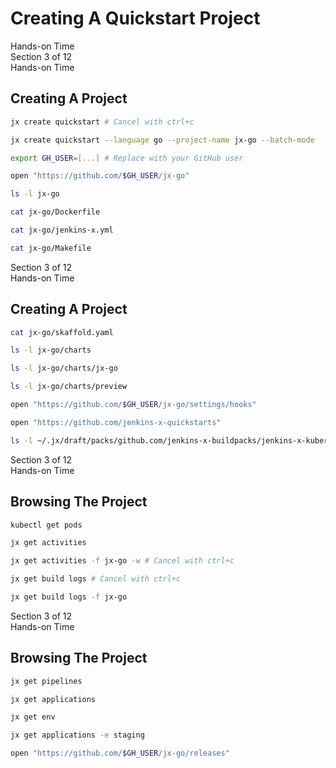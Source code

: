 <!-- .slide: class="center dark" -->
<!-- .slide: data-background="img/hands-on.jpg" -->
# Creating A Quickstart Project

<div class="label">Hands-on Time</div>


<!-- .slide: class="dark" -->
<div class="eyebrow">Section 3 of 12</div>
<div class="label">Hands-on Time</div>

## Creating A Project

```bash
jx create quickstart # Cancel with ctrl+c

jx create quickstart --language go --project-name jx-go --batch-mode

export GH_USER=[...] # Replace with your GitHub user

open "https://github.com/$GH_USER/jx-go"

ls -l jx-go

cat jx-go/Dockerfile

cat jx-go/jenkins-x.yml

cat jx-go/Makefile
```


<!-- .slide: class="dark" -->
<div class="eyebrow">Section 3 of 12</div>
<div class="label">Hands-on Time</div>

## Creating A Project

```bash
cat jx-go/skaffold.yaml

ls -l jx-go/charts

ls -l jx-go/charts/jx-go

ls -l jx-go/charts/preview

open "https://github.com/$GH_USER/jx-go/settings/hooks"

open "https://github.com/jenkins-x-quickstarts"

ls -l ~/.jx/draft/packs/github.com/jenkins-x-buildpacks/jenkins-x-kubernetes/packs/
```


<!-- .slide: class="dark" -->
<div class="eyebrow">Section 3 of 12</div>
<div class="label">Hands-on Time</div>

## Browsing The Project

```bash
kubectl get pods

jx get activities

jx get activities -f jx-go -w # Cancel with ctrl+c

jx get build logs # Cancel with ctrl+c

jx get build logs -f jx-go
```


<!-- .slide: class="dark" -->
<div class="eyebrow">Section 3 of 12</div>
<div class="label">Hands-on Time</div>

## Browsing The Project

```bash
jx get pipelines

jx get applications

jx get env

jx get applications -e staging

open "https://github.com/$GH_USER/jx-go/releases"
```
